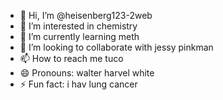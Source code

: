 - 👋 Hi, I’m @heisenberg123-2web
- 👀 I’m interested in chemistry
- 🌱 I’m currently learning meth
- 💞️ I’m looking to collaborate with jessy pinkman
- 📫 How to reach me tuco
- 😄 Pronouns: walter harvel white
- ⚡ Fun fact: i hav lung cancer

<!---
heisenberg123-2web/heisenberg123-2web is a ✨ special ✨ repository because its `README.md` (this file) appears on your GitHub profile.
You can click the Preview link to take a look at your changes.
--->
